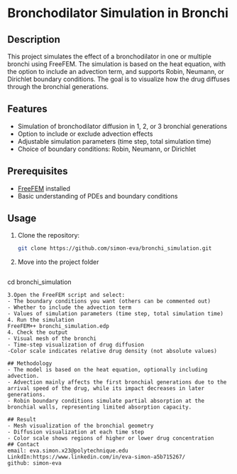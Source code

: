 # Bronchodilator Simulation in Bronchi

## Description
This project simulates the effect of a bronchodilator in one or multiple bronchi using FreeFEM. The simulation is based on the heat equation, with the option to include an advection term, and supports Robin, Neumann, or Dirichlet boundary conditions. The goal is to visualize how the drug diffuses through the bronchial generations.

## Features
- Simulation of bronchodilator diffusion in 1, 2, or 3 bronchial generations
- Option to include or exclude advection effects
- Adjustable simulation parameters (time step, total simulation time)
- Choice of boundary conditions: Robin, Neumann, or Dirichlet

## Prerequisites
- [FreeFEM](https://freefem.org/) installed
- Basic understanding of PDEs and boundary conditions

## Usage
1. Clone the repository:
   ```bash
   git clone https://github.com/simon-eva/bronchi_simulation.git
    ```
2. Move into the project folder
   ```bash
cd bronchi_simulation
   ```
3.Open the FreeFEM script and select:
- The boundary conditions you want (others can be commented out)
- Whether to include the advection term
- Values of simulation parameters (time step, total simulation time)
4. Run the simulation
FreeFEM++ bronchi_simulation.edp
4. Check the output
- Visual mesh of the bronchi
- Time-step visualization of drug diffusion
-Color scale indicates relative drug density (not absolute values)

## Methodology
- The model is based on the heat equation, optionally including advection.
- Advection mainly affects the first bronchial generations due to the arrival speed of the drug, while its impact decreases in later generations.
- Robin boundary conditions simulate partial absorption at the bronchial walls, representing limited absorption capacity.

  ## Result
- Mesh visualization of the bronchial geometry
- Diffusion visualization at each time step
- Color scale shows regions of higher or lower drug concentration
## Contact
email: eva.simon.x23@polytechnique.edu
LinkdIn:https://www.linkedin.com/in/eva-simon-a5b715267/
github: simon-eva
